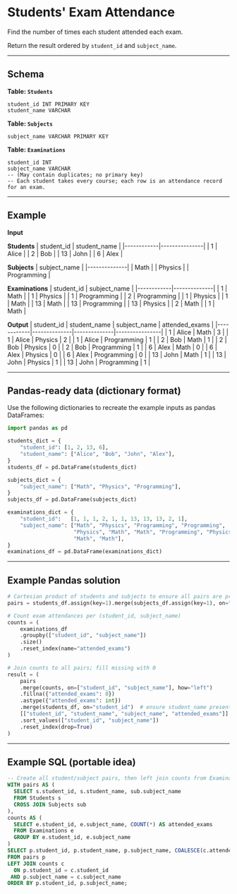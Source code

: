 # Students' Exam Attendance

Find the number of times each student attended each exam.

Return the result ordered by `student_id` and `subject_name`.

---

## Schema

**Table: `Students`**
```
student_id INT PRIMARY KEY
student_name VARCHAR
```

**Table: `Subjects`**
```
subject_name VARCHAR PRIMARY KEY
```

**Table: `Examinations`**
```
student_id INT
subject_name VARCHAR
-- (May contain duplicates; no primary key)
-- Each student takes every course; each row is an attendance record for an exam.
```

---

## Example

**Input**  

**Students**
| student_id | student_name |
|------------|---------------|
| 1          | Alice         |
| 2          | Bob           |
| 13         | John          |
| 6          | Alex          |

**Subjects**
| subject_name |
|--------------|
| Math         |
| Physics      |
| Programming  |

**Examinations**
| student_id | subject_name |
|------------|--------------|
| 1          | Math         |
| 1          | Physics      |
| 1          | Programming  |
| 2          | Programming  |
| 1          | Physics      |
| 1          | Math         |
| 13         | Math         |
| 13          | Programming  |
| 13         | Physics      |
| 2          | Math         |
| 1          | Math         |

**Output**
| student_id | student_name | subject_name | attended_exams |
|------------|--------------|--------------|----------------|
| 1          | Alice        | Math         | 3              |
| 1          | Alice        | Physics      | 2              |
| 1          | Alice        | Programming  | 1              |
| 2          | Bob          | Math         | 1              |
| 2          | Bob          | Physics      | 0              |
| 2          | Bob          | Programming  | 1              |
| 6          | Alex         | Math         | 0              |
| 6          | Alex         | Physics      | 0              |
| 6          | Alex         | Programming  | 0              |
| 13         | John         | Math         | 1              |
| 13         | John         | Physics      | 1              |
| 13         | John         | Programming  | 1              |

---

## Pandas-ready data (dictionary format)

Use the following dictionaries to recreate the example inputs as pandas DataFrames:

```python
import pandas as pd

students_dict = {
    "student_id": [1, 2, 13, 6],
    "student_name": ["Alice", "Bob", "John", "Alex"],
}
students_df = pd.DataFrame(students_dict)

subjects_dict = {
    "subject_name": ["Math", "Physics", "Programming"],
}
subjects_df = pd.DataFrame(subjects_dict)

examinations_dict = {
    "student_id":   [1, 1, 1, 2, 1, 1, 13, 13, 13, 2, 1],
    "subject_name": ["Math", "Physics", "Programming", "Programming",
                     "Physics", "Math", "Math", "Programming", "Physics",
                     "Math", "Math"],
}
examinations_df = pd.DataFrame(examinations_dict)
```

---

## Example Pandas solution

```python
# Cartesian product of students and subjects to ensure all pairs are present
pairs = students_df.assign(key=1).merge(subjects_df.assign(key=1), on="key").drop(columns="key")

# Count exam attendances per (student_id, subject_name)
counts = (
    examinations_df
    .groupby(["student_id", "subject_name"])
    .size()
    .reset_index(name="attended_exams")
)

# Join counts to all pairs; fill missing with 0
result = (
    pairs
    .merge(counts, on=["student_id", "subject_name"], how="left")
    .fillna({"attended_exams": 0})
    .astype({"attended_exams": int})
    .merge(students_df, on="student_id")  # ensure student_name present (redundant if already in pairs)
    [["student_id", "student_name", "subject_name", "attended_exams"]]
    .sort_values(["student_id", "subject_name"])
    .reset_index(drop=True)
)
```

---

## Example SQL (portable idea)

```sql
-- Create all student/subject pairs, then left join counts from Examinations.
WITH pairs AS (
  SELECT s.student_id, s.student_name, sub.subject_name
  FROM Students s
  CROSS JOIN Subjects sub
),
counts AS (
  SELECT e.student_id, e.subject_name, COUNT(*) AS attended_exams
  FROM Examinations e
  GROUP BY e.student_id, e.subject_name
)
SELECT p.student_id, p.student_name, p.subject_name, COALESCE(c.attended_exams, 0) AS attended_exams
FROM pairs p
LEFT JOIN counts c
  ON p.student_id = c.student_id
 AND p.subject_name = c.subject_name
ORDER BY p.student_id, p.subject_name;
```